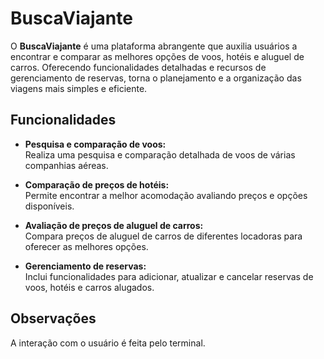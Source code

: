# BuscaViajante  

O **BuscaViajante** é uma plataforma abrangente que auxilia usuários a encontrar e comparar as melhores opções de voos, hotéis e aluguel de carros. Oferecendo funcionalidades detalhadas e recursos de gerenciamento de reservas, torna o planejamento e a organização das viagens mais simples e eficiente.  

## Funcionalidades  

- **Pesquisa e comparação de voos:**  
  Realiza uma pesquisa e comparação detalhada de voos de várias companhias aéreas.  

- **Comparação de preços de hotéis:**  
  Permite encontrar a melhor acomodação avaliando preços e opções disponíveis.  

- **Avaliação de preços de aluguel de carros:**  
  Compara preços de aluguel de carros de diferentes locadoras para oferecer as melhores opções.  

- **Gerenciamento de reservas:**  
  Inclui funcionalidades para adicionar, atualizar e cancelar reservas de voos, hotéis e carros alugados.  

## Observações 
A interação com o usuário é feita pelo terminal.
 
